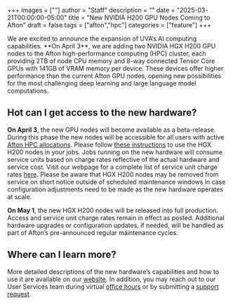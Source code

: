 ﻿+++ 
images = [""]
author = "Staff"
description = ""
date = "2025-03-21T00:00:00-05:00"
title = "New NVIDIA H200 GPU Nodes Coming to Afton"
draft = false
tags = ["afton","hpc"]
categories = ["feature"]
+++

<p class="lead">
We are excited to announce the expansion of UVA’s AI computing capabilities. **On April 3**, we are adding two NVIDIA HGX H200 GPU nodes to the Afton high-performance computing (HPC) cluster, each providing 2TB of node CPU memory and 8-way connected Tensor Core GPUs with 141GB of VRAM memory per device. These devices offer higher performance than the current Afton GPU nodes, opening new possibilities for the most challenging deep learning and large language model computations. </p>

## Hot can I get access to the new hardware?

**On April 3**, the new GPU nodes will become available as a beta-release. During this phase the new nodes will be accessible for all users with active [Afton HPC allocations](https://www.rc.virginia.edu/userinfo/hpc/access/). Please follow [these instructions](https://www.rc.virginia.edu/userinfo/hpc/slurm/#gpu-intensive-computation) to use the HGX H200 nodes in your jobs. Jobs running on the new hardware will consume service units based on charge rates reflective of the actual hardware and service cost. Visit our webpage for a complete list of service unit charge rates [here](https://www.rc.virginia.edu/userinfo/hpc/#hardware-configuration). Please be aware that HGX H200 nodes may be removed from service on short notice outside of scheduled maintenance windows in case configuration adjustments need to be made as the new hardware operates at scale. 

**On May 1**, the new HGX H200 nodes will be released into full production. Access and service unit charge rates remain in effect as posted. Additional hardware upgrades or configuration updates, if needed, will be handled as part of Afton’s pre-announced regular maintenance cycles.   

## Where can I learn more? 

More detailed descriptions of the new hardware’s capabilities and how to use it are available on our [website](https://www.rc.virginia.edu/userinfo/hpc/basepod/#hgx-h200-nodes). In addition, you may reach out to our User Services team during virtual [office hours](https://www.rc.virginia.edu/support/#office-hours) or by submitting a [support request](https://www.rc.virginia.edu/form/support-request/).
 
